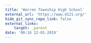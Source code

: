 ```yaml
---
title: 'Warren Township High School'
external_url: 'https://www.d121.org/'
hide_git_sync_repo_link: false
external_links:
    target: _parent
date: '00:16 22-01-2019'
---
```


